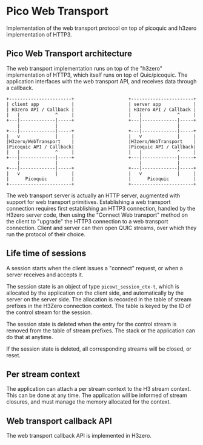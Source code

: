 # Pico Web Transport

Implementation of the web transport protocol on top of picoquic and h3zero implementation of HTTP3.

## Pico Web Transport architecture

The web transport implementation runs on top of the "h3zero" implementation of HTTP3,
which itself runs on top of Quic/picoquic. The application interfaces with the web transport
API, and receives data through a callback. 

~~~
+-----------------------+                    +-----------------------+
| client app            |                    | server app            |
| H3zero API / Callback |                    | H3zero API / Callback |
|   |             ^     |                    |   |             ^     |
+---|-------------|-----+                    +---|-------------|-----+
    |             |                              |             |
+---|-------------|-----+                    +---|-------------|-----+
|   v             |     |                    |   v             |     |
|H3zero/WebTransport    |                    |H3zero/WebTransport    |
|Picoquic API / Callback|                    |Picoquic API / Callback|
|   |             ^     |                    |   |             ^     |
+---|-------------|-----+                    +---|-------------|-----+ 
    |             |                              |             |
+---|-------------|-----+                    +---|-------------|-----+
|   v             |     |                    |   v             |     |
|      Picoquic         |                    |      Picoquic         |
+-----------------------+                    +-----------------------+
~~~

The web transport server is actually an HTTP server, augmented with support for
web transport primitives. Establishing a web transport connection requires
first establishing an HTTP3 connection, handled by the H3zero server code,
then using the "Connect Web transport" method on the client to "upgrade" the
HTTP3 connection to a web transport connection. Client and server can then open
QUIC streams, over which they run the protocol of their choice.

## Life time of sessions

A session starts when the client issues a "connect" request, or when a server receives and accepts it.

The session state is an object of type `picowt_session_ctx-t`, which is allocated by the application
on the client side, and automatically by the server on the server side. The allocation is recorded in
the table of stream prefixes in the H3Zero connection context. The table is keyed by the ID of the control
stream for the session.

The session state is deleted when the entry for the control stream is removed from the table of stream
prefixes. The stack or the application can do that at anytime.

If the session state is deleted, all corresponding streams will be closed, or reset.

## Per stream context

The application can attach a per stream context to the H3 stream context. This can be done at any time.
The application will be informed of stream closures, and must manage the memory allocated for the context.

## Web transport callback API

The web transport callback API is implemented in H3zero.

